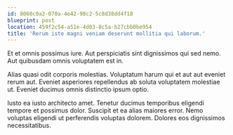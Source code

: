 ```yaml
---
id: 8060c0a2-070a-4e42-98c2-5c8d38dd4f18
blueprint: post
location: 459f2c54-a51e-4d03-8c5a-b27cbb0be954
title: 'Rerum iste magni veniam deserunt mollitia qui laborum.'
---
```

Et et omnis possimus iure. Aut perspiciatis sint dignissimos qui sed nemo. Aut quibusdam omnis voluptatem est in.

Alias quasi odit corporis molestias. Voluptatum harum qui et aut aut eveniet rerum aut. Eveniet asperiores repellendus ab soluta voluptatem molestiae ut. Eveniet ducimus omnis distinctio ipsum optio.

Iusto ea iusto architecto amet. Tenetur ducimus temporibus eligendi tempore et possimus dolor. Suscipit et ea alias maiores error. Nemo voluptas eligendi ut perferendis voluptas dolorem. Dolores eos dignissimos necessitatibus.